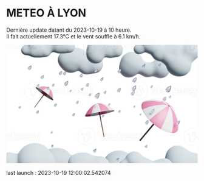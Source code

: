 # METEO À LYON

Dernière update datant du 2023-10-19 à 10 heure.  
Il fait actuellement 17.3°C et le vent souffle à 6.1 km/h.      

![](./.github/rain.png)

last launch : 2023-10-19 12:00:02.542074
